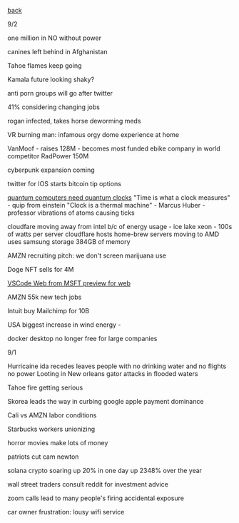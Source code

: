 [back](./index.md)

9/2

one million in NO without power 

canines left behind in Afghanistan 

Tahoe flames keep going 

Kamala future looking shaky?

anti porn groups will go after twitter 

41% considering changing jobs 

rogan infected, takes horse deworming meds 

VR burning man: infamous orgy dome experience at home 

VanMoof - raises 128M - becomes most funded ebike company in world 
competitor RadPower 150M 

cyberpunk expansion coming 

twitter for IOS starts bitcoin tip options

[quantum computers need quantum clocks](https://www.quantamagazine.org/the-new-science-of-clocks-prompts-questions-about-the-nature-of-time-20210831/)
"Time is what a clock measures" - quip from einstein 
"Clock is a thermal machine" - Marcus Huber - professor
vibrations of atoms causing ticks

cloudfare moving away from intel b/c of energy usage - ice lake xeon - 100s of watts per server 
cloudflare hosts home-brew servers
moving to AMD 
uses samsung storage 
384GB of memory 

AMZN recruiting pitch: we don't screen marijuana use 

Doge NFT sells for 4M 

[VSCode Web from MSFT preview for web](https://www.theregister.com/2021/09/01/microsoft_previews_free_visual_studio/)

AMZN 55k new tech jobs 

Intuit buy Mailchimp for 10B 

USA biggest increase in wind energy - 

docker desktop no longer free for large companies 

9/1

Hurricaine ida recedes
leaves people with no drinking water and no flights no power
Looting in New orleans 
gator attacks in flooded waters

Tahoe fire getting serious 

Skorea leads the way in curbing google apple payment dominance 

Cali vs AMZN labor conditions

Starbucks workers unionizing

horror movies make lots of money 

patriots cut cam newton 

solana crypto soaring up 20% in one day 
up 2348% over the year 

wall street traders consult reddit for investment advice 

zoom calls lead to many people's firing
accidental exposure 

car owner frustration: lousy wifi service 